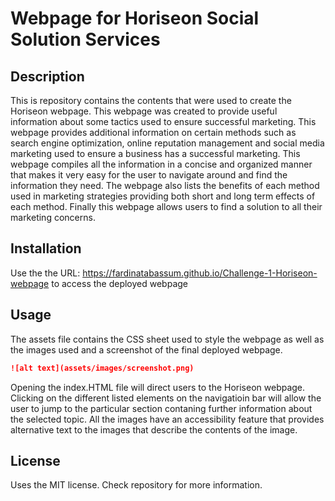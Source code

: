 # Webpage for Horiseon Social Solution Services

## Description
 
 This is repository contains the contents that were used to create the Horiseon webpage. This webpage was created to provide useful information about some tactics used to ensure successful marketing. This webpage provides additional information on certain methods such as search engine optimization, online reputation management and social media marketing used to ensure a business has a successful marketing. This webpage compiles all the information in a concise and organized manner that makes it very easy for the user to navigate around and find the information they need. The webpage also lists the benefits of each method used in marketing strategies providing both short and long term effects of each method. Finally this webpage allows users to find a solution to all their marketing concerns.

## Installation

Use the the URL: https://fardinatabassum.github.io/Challenge-1-Horiseon-webpage to access the deployed webpage

## Usage 

The assets file contains the CSS sheet used to style the webpage as well as the images used and a screenshot of the final deployed webpage.

```md
![alt text](assets/images/screenshot.png) 
```

Opening the index.HTML file will direct users to the Horiseon webpage. Clicking on the different listed elements on the navigatioin bar will allow the user to jump to the particular section contaning further information about the selected topic. All the images have an accessibility feature that provides alternative text to the images that describe the contents of the image.  


## License

Uses the MIT license. Check repository for more information.
